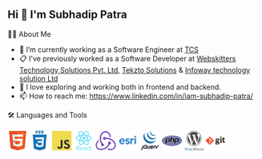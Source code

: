## Hi 👋 I'm Subhadip Patra

👩‍💻 About Me

- 💼 I’m currently working as a Software Engineer at <a href="https://www.linkedin.com/company/tata-consultancy-services" target="_blank">TCS</a>
- 📋 I've previously worked as a Software Developer at <a href="https://www.linkedin.com/company/webskitters/" target="_blank">Webskitters Technology Solutions Pvt. Ltd</a>, <a href="https://www.linkedin.com/company/tekzto-solutions/" target="_blank">Tekzto Solutions</a> & <a href="https://www.linkedin.com/company/infoway-technology-solution-limited/">Infoway technology solution Ltd</a>
- 🧭 I love exploring and working both in frontend and backend.
- 📫 How to reach me: https://www.linkedin.com/in/iam-subhadip-patra/

🛠️ Languages and Tools
<br/><br/>
<img src="https://github.com/devicons/devicon/blob/master/icons/html5/html5-original.svg" width="40" title="HTML"/>
<img src="https://github.com/devicons/devicon/blob/master/icons/css3/css3-plain-wordmark.svg" width="40" title="CSS" />
<img src="https://github.com/devicons/devicon/blob/master/icons/javascript/javascript-original.svg" width="40" title="Javascript" />
<img src="https://github.com/devicons/devicon/blob/master/icons/react/react-original-wordmark.svg" width="40" title="React.JS" />
<img src="https://github.com/devicons/devicon/blob/master/icons/redux/redux-original.svg" width="40" title="Redux" />
<img src="data:image/png;base64,iVBORw0KGgoAAAANSUhEUgAAABwAAAAcCAMAAABF0y+mAAAAZlBMVEX////L3u9podLf6/UagMUAbb1fndG30ehAjcr6/P4AZboAecLG2OymxuMAdMAAarxWmc+KtNuavd+CrtgAaLu/1usxhsfm7/fb6PRxptUAcr8Ad8Hs9PkOfcN6qtYAb75Mk8ygw+K2/ZdFAAAAoElEQVR4Ae3Jg4EAMQBE0VnE5lr9F3k2Cjj8OA+/v6btvsee0O+R8QZPCfF04v15V8elVBowVjovmAutjCnrR3N9KTUPY65s6sHmxXqWyCNSsgKrC4VMAO5wE8D+hHapdx2nOIg7DRgJeEVl430GwrSzM+UdTqQBVgAj0JDpPa6Lm/ajQsvz4o4x94DuESF2dZwNRFKuGpQaAYTaAAD+uwWuHwndC3hOdwAAAABJRU5ErkJggg==" width="40" title="ArcGIS JS" />
<img src="https://github.com/devicons/devicon/blob/master/icons/jquery/jquery-original-wordmark.svg" width="40" title="jQuery" />
<img src="https://github.com/devicons/devicon/blob/master/icons/php/php-original.svg" width="40" title="PHP" />
<img src="https://github.com/devicons/devicon/blob/master/icons/wordpress/wordpress-original.svg" width="40" title="Wordpress" />
<img src="https://github.com/devicons/devicon/blob/master/icons/git/git-original-wordmark.svg" width="40" title="Git" />

